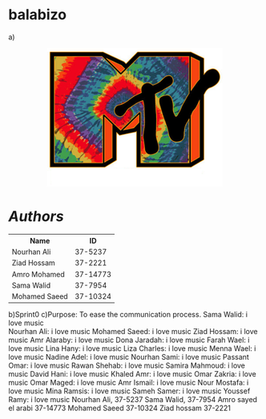 # balabizo
a)<p align="center">
  <img src="https://github.com/nourhanAlimohamed/balabizo/blob/master/MTV%20Tie%20Dye.jpg?raw=true" width="350"/>
</p>
<h1 style=font-style:italic;background-color: lightblue;> 
Authors
</h1>

<table style="width:100%">
<tr> 
         <th> Name </th>
         <th> ID </th>
</tr>
         
<tr>
         <td> Nourhan Ali </td>
         <td> 37-5237 </td>
         
</tr>
         
<tr>
         <td> Ziad Hossam </td>
         <td> 37-2221 </td>
</tr>
           
<tr>
         <td> Amro Mohamed </td>
         <td> 37-14773 </td>
</tr> 

<tr>
         <td> Sama Walid  </td>
         <td> 37-7954 </td>
</tr> 
           
<tr>
         <td> Mohamed Saeed  </td>
         <td> 37-10324 </td>
</tr>

</table>
    

b)Sprint0
c)Purpose: To ease the communication process.
Sama Walid: i love music                  
Nourhan Ali:  i love music
Mohamed Saeed: i love music
Ziad Hossam: i love music
Amr Alaraby: i love music
Dona Jaradah: i love music
Farah Wael: i love music
Lina Hany: i love music
Liza Charles: i love music
Menna Wael: i love music
Nadine Adel: i love music
Nourhan Sami: i love music
Passant Omar: i love music
Rawan Shehab: i love music
Samira Mahmoud: i love music
David Hani: i love music
Khaled Amr: i love music
Omar Zakria: i love music
Omar Maged: i love music
Amr Ismail: i love music
Nour Mostafa: i love music
Mina Ramsis: i love music
Sameh Samer: i love music
Youssef Ramy: i love music 
Nourhan Ali, 37-5237
Sama Walid, 37-7954
Amro sayed el arabi 37-14773
Mohamed Saeed 37-10324
Ziad hossam 37-2221
